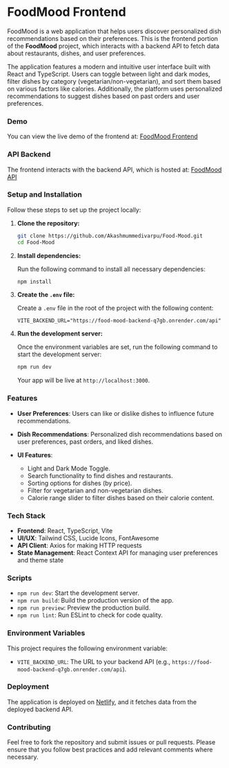 # FoodMood Frontend

FoodMood is a web application that helps users discover personalized dish recommendations based on their preferences. This is the frontend portion of the **FoodMood** project, which interacts with a backend API to fetch data about restaurants, dishes, and user preferences.

The application features a modern and intuitive user interface built with React and TypeScript. Users can toggle between light and dark modes, filter dishes by category (vegetarian/non-vegetarian), and sort them based on various factors like calories. Additionally, the platform uses personalized recommendations to suggest dishes based on past orders and user preferences.

### **Demo**

You can view the live demo of the frontend at:
[FoodMood Frontend](https://foodmoods.netlify.app/)

### **API Backend**

The frontend interacts with the backend API, which is hosted at:
[FoodMood API](https://food-mood-backend-q7gb.onrender.com/api/)

### **Setup and Installation**

Follow these steps to set up the project locally:

1. **Clone the repository:**

   ```bash
   git clone https://github.com/Akashmummedivarpu/Food-Mood.git
   cd Food-Mood
   ```

2. **Install dependencies:**

   Run the following command to install all necessary dependencies:

   ```bash
   npm install
   ```

3. **Create the `.env` file:**

   Create a `.env` file in the root of the project with the following content:

   ```env
   VITE_BACKEND_URL="https://food-mood-backend-q7gb.onrender.com/api"
   ```

4. **Run the development server:**

   Once the environment variables are set, run the following command to start the development server:

   ```bash
   npm run dev
   ```

   Your app will be live at `http://localhost:3000`.

### **Features**

* **User Preferences**: Users can like or dislike dishes to influence future recommendations.
* **Dish Recommendations**: Personalized dish recommendations based on user preferences, past orders, and liked dishes.
* **UI Features**:

  * Light and Dark Mode Toggle.
  * Search functionality to find dishes and restaurants. 
  * Sorting options for dishes (by price).
  * Filter for vegetarian and non-vegetarian dishes.
  * Calorie range slider to filter dishes based on their calorie content.

### **Tech Stack**

* **Frontend**: React, TypeScript, Vite
* **UI/UX**: Tailwind CSS, Lucide Icons, FontAwesome
* **API Client**: Axios for making HTTP requests
* **State Management**: React Context API for managing user preferences and theme state

### **Scripts**

* `npm run dev`: Start the development server.
* `npm run build`: Build the production version of the app.
* `npm run preview`: Preview the production build.
* `npm run lint`: Run ESLint to check for code quality.

### **Environment Variables**

This project requires the following environment variable:

* `VITE_BACKEND_URL`: The URL to your backend API (e.g., `https://food-mood-backend-q7gb.onrender.com/api`).

### **Deployment**

The application is deployed on [Netlify](https://foodmoods.netlify.app/), and it fetches data from the deployed backend API.

### **Contributing**

Feel free to fork the repository and submit issues or pull requests. Please ensure that you follow best practices and add relevant comments where necessary.
